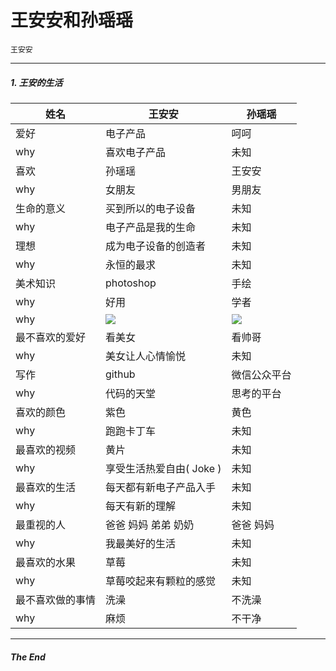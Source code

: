 # 王安安和孙瑶瑶

`王安安`

------

##### 1. 王安的生活

| 姓名  | 王安安  | 孙瑶瑶  |
|  -------------  | ------------- | ------------- |
|  爱好  | 电子产品  | 呵呵  |
|  why  | 喜欢电子产品  | 未知  |
|  喜欢  | 孙瑶瑶  | 王安安  |
|  why  | 女朋友  | 男朋友  |
|  生命的意义  | 买到所以的电子设备  |  未知  |
|  why  | 电子产品是我的生命  | 未知  |
|  理想  | 成为电子设备的创造者  | 未知  |
|  why  | 永恒的最求  | 未知  |
|  美术知识  | photoshop  | 手绘  |
|  why  | 好用  | 学者  |
|  why  | <img src="http://ooi407n8x.bkt.clouddn.com/WechatIMG31.jpeg" />  | <img src="http://ooi407n8x.bkt.clouddn.com/IMG_0747.jpg" /> |
|  最不喜欢的爱好  | 看美女  | 看帅哥  |
|  why  | 美女让人心情愉悦  | 未知  |
|  写作  | github  | 微信公众平台  |
|  why  | 代码的天堂  | 思考的平台  |
|  喜欢的颜色  | 紫色  | 黄色  |
|  why  | 跑跑卡丁车  | 未知  |
|  最喜欢的视频  | 黄片  | 未知  |
|  why  | 享受生活热爱自由( Joke )  | 未知  |
|  最喜欢的生活  | 每天都有新电子产品入手  | 未知  |
|  why  | 每天有新的理解  | 未知  |
|  最重视的人  | 爸爸 妈妈 弟弟 奶奶  | 爸爸 妈妈  |
|  why  | 我最美好的生活  | 未知  |
|  最喜欢的水果  | 草莓  | 未知  |
|  why  | 草莓咬起来有颗粒的感觉  | 未知  |
|  最不喜欢做的事情  | 洗澡  | 不洗澡  |
|  why  | 麻烦  | 不干净  |


------
##### The End
